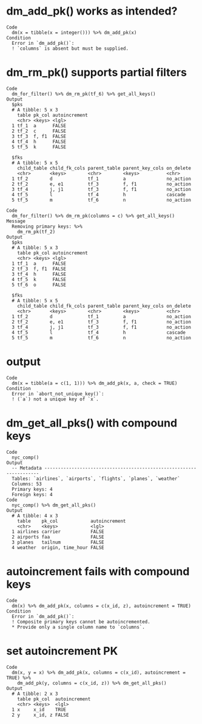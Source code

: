 # dm_add_pk() works as intended?

    Code
      dm(x = tibble(x = integer())) %>% dm_add_pk(x)
    Condition
      Error in `dm_add_pk()`:
      ! `columns` is absent but must be supplied.

# dm_rm_pk() supports partial filters

    Code
      dm_for_filter() %>% dm_rm_pk(tf_6) %>% get_all_keys()
    Output
      $pks
      # A tibble: 5 x 3
        table pk_col autoincrement
        <chr> <keys> <lgl>        
      1 tf_1  a      FALSE        
      2 tf_2  c      FALSE        
      3 tf_3  f, f1  FALSE        
      4 tf_4  h      FALSE        
      5 tf_5  k      FALSE        
      
      $fks
      # A tibble: 5 x 5
        child_table child_fk_cols parent_table parent_key_cols on_delete
        <chr>       <keys>        <chr>        <keys>          <chr>    
      1 tf_2        d             tf_1         a               no_action
      2 tf_2        e, e1         tf_3         f, f1           no_action
      3 tf_4        j, j1         tf_3         f, f1           no_action
      4 tf_5        l             tf_4         h               cascade  
      5 tf_5        m             tf_6         n               no_action
      
    Code
      dm_for_filter() %>% dm_rm_pk(columns = c) %>% get_all_keys()
    Message
      Removing primary keys: %>%
        dm_rm_pk(tf_2)
    Output
      $pks
      # A tibble: 5 x 3
        table pk_col autoincrement
        <chr> <keys> <lgl>        
      1 tf_1  a      FALSE        
      2 tf_3  f, f1  FALSE        
      3 tf_4  h      FALSE        
      4 tf_5  k      FALSE        
      5 tf_6  o      FALSE        
      
      $fks
      # A tibble: 5 x 5
        child_table child_fk_cols parent_table parent_key_cols on_delete
        <chr>       <keys>        <chr>        <keys>          <chr>    
      1 tf_2        d             tf_1         a               no_action
      2 tf_2        e, e1         tf_3         f, f1           no_action
      3 tf_4        j, j1         tf_3         f, f1           no_action
      4 tf_5        l             tf_4         h               cascade  
      5 tf_5        m             tf_6         n               no_action
      

# output

    Code
      dm(x = tibble(a = c(1, 1))) %>% dm_add_pk(x, a, check = TRUE)
    Condition
      Error in `abort_not_unique_key()`:
      ! (`a`) not a unique key of `x`.

# dm_get_all_pks() with compound keys

    Code
      nyc_comp()
    Output
      -- Metadata --------------------------------------------------------------------
      Tables: `airlines`, `airports`, `flights`, `planes`, `weather`
      Columns: 53
      Primary keys: 4
      Foreign keys: 4
    Code
      nyc_comp() %>% dm_get_all_pks()
    Output
      # A tibble: 4 x 3
        table    pk_col            autoincrement
        <chr>    <keys>            <lgl>        
      1 airlines carrier           FALSE        
      2 airports faa               FALSE        
      3 planes   tailnum           FALSE        
      4 weather  origin, time_hour FALSE        

# autoincrement fails with compound keys

    Code
      dm(x) %>% dm_add_pk(x, columns = c(x_id, z), autoincrement = TRUE)
    Condition
      Error in `dm_add_pk()`:
      ! Composite primary keys cannot be autoincremented.
      * Provide only a single column name to `columns`.

# set autoincrement PK

    Code
      dm(x, y = x) %>% dm_add_pk(x, columns = c(x_id), autoincrement = TRUE) %>%
        dm_add_pk(y, columns = c(x_id, z)) %>% dm_get_all_pks()
    Output
      # A tibble: 2 x 3
        table pk_col  autoincrement
        <chr> <keys>  <lgl>        
      1 x     x_id    TRUE         
      2 y     x_id, z FALSE        

